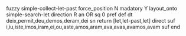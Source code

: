 fuzzy simple-collect-let-past
   force_position N
   madatory Y
   layout_onto simple-search-let
   direction R
   an OR
   sq 0
   pref 
   def 
    dt deix,permit,deu,demos,deram,dei
    sn 
    return [let,let-past,let]
    direct 
   suf i,iu,iste,imos,iram,ei,ou,aste,amos,aram,ava,avas,avamos,avam
   suf 
end
